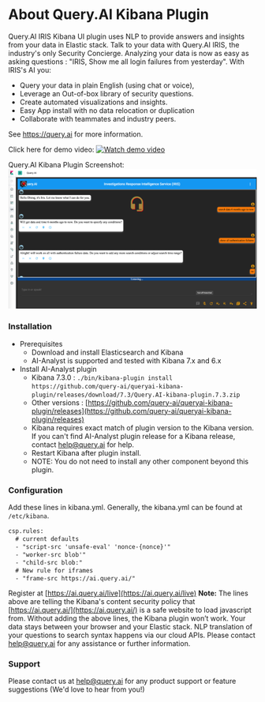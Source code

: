 # About Query.AI Kibana Plugin
Query.AI IRIS Kibana UI plugin uses NLP to provide answers and insights from your data in Elastic stack.
Talk to your data with Query.AI IRIS, the industry's only Security Concierge.
Analyzing your data is now as easy as asking questions : "IRIS, Show me all login failures from yesterday".
With IRIS's AI you:
- Query your data in plain English (using chat or voice),
- Leverage an Out-of-box library of security questions.
- Create automated visualizations and insights.
- Easy App install with no data relocation or duplication
- Collaborate with teammates and industry peers.

See https://query.ai for more information. 

Click here for demo video:
[![Watch demo video](https://img.youtube.com/vi/RxQ2l2xufXs/mqdefault.jpg)](https://youtu.be/RxQ2l2xufXs)

Query.AI Kibana Plugin Screenshot:
![Events](screenshot.png)

### Installation
- Prerequisites
  - Download and install Elasticsearch and Kibana
  - AI-Analyst is supported and tested with Kibana 7.x and 6.x
- Install AI-Analyst plugin
  - Kibana 7.3.0 : `./bin/kibana-plugin install https://github.com/query-ai/queryai-kibana-plugin/releases/download/7.3/Query.AI-kibana-plugin.7.3.zip`
  - Other versions : [https://github.com/query-ai/queryai-kibana-plugin/releases](https://github.com/query-ai/queryai-kibana-plugin/releases)
  - Kibana requires exact match of plugin version to the Kibana version. If you can't find AI-Analyst plugin release for a Kibana release, contact help@query.ai for help.
  - Restart Kibana after plugin install. 
  - NOTE: You do not need to install any other component beyond this plugin.

### Configuration
Add these lines in kibana.yml. Generally, the kibana.yml can be found at 	
`/etc/kibana`.
```
csp.rules:
  # current defaults
  - "script-src 'unsafe-eval' 'nonce-{nonce}'"
  - "worker-src blob'"
  - "child-src blob:"
  # New rule for iframes
  - "frame-src https://ai.query.ai/"
```
Register at [https://ai.query.ai/live](https://ai.query.ai/live)
**Note:** The lines above are telling the Kibana's content security policy that [https://ai.query.ai/](https://ai.query.ai/) is a safe website to load javascript from. Without adding the above lines, the Kibana plugin won’t work. Your data stays between your browser and your Elastic stack. NLP translation of your questions to search syntax happens via our cloud APIs. Please contact help@query.ai for any assistance or further information.

### Support
Please contact us at help@query.ai for any product support or feature suggestions (We'd love to hear from you!)
